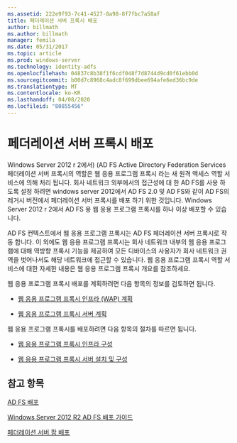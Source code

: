 ```yaml
---
ms.assetid: 222e9f93-7c41-4527-8a98-8f7fbc7a58af
title: 페더레이션 서버 프록시 배포
author: billmath
ms.author: billmath
manager: femila
ms.date: 05/31/2017
ms.topic: article
ms.prod: windows-server
ms.technology: identity-adfs
ms.openlocfilehash: 04837c8b38f1f6cdf048f7d8744d9cd0f61ebb0d
ms.sourcegitcommit: b00d7c8968c4adc8f699dbee694afe6ed36bc9de
ms.translationtype: MT
ms.contentlocale: ko-KR
ms.lasthandoff: 04/08/2020
ms.locfileid: "80855456"
---
```

# <a name="deploying-federation-server-proxies"></a>페더레이션 서버 프록시 배포

Windows Server 2012 r 2에서\) \(AD FS Active Directory Federation Services 페더레이션 서버 프록시의 역할은 웹 응용 프로그램 프록시 라는 새 원격 액세스 역할 서비스에 의해 처리 됩니다. 회사 네트워크 외부에서의 접근성에 대 한 AD FS를 사용 하도록 설정 하려면 windows server 2012에서 AD FS 2.0 및 AD FS와 같이 AD FS의 레거시 버전에서 페더레이션 서버 프록시를 배포 하기 위한 것입니다. Windows Server 2012 r 2에서 AD FS 용 웹 응용 프로그램 프록시를 하나 이상 배포할 수 있습니다.  
  
AD FS 컨텍스트에서 웹 응용 프로그램 프록시는 AD FS 페더레이션 서버 프록시로 작동 합니다. 이 외에도 웹 응용 프로그램 프록시는 회사 네트워크 내부의 웹 응용 프로그램에 대해 역방향 프록시 기능을 제공하여 모든 디바이스의 사용자가 회사 네트워크 권역을 벗어나서도 해당 네트워크에 접근할 수 있습니다. 웹 응용 프로그램 프록시 역할 서비스에 대한 자세한 내용은 웹 응용 프로그램 프록시 개요를 참조하세요.  
  
웹 응용 프로그램 프록시 배포를 계획하려면 다음 항목의 정보를 검토하면 됩니다.  
  
-   [웹 응용 프로그램 프록시 인프라 (WAP) 계획](https://technet.microsoft.com/library/dn383648.aspx)  
  
-   [웹 응용 프로그램 프록시 서버 계획](https://technet.microsoft.com/library/dn383647.aspx)  
  
웹 응용 프로그램 프록시를 배포하려면 다음 항목의 절차를 따르면 됩니다.  
  
-   [웹 응용 프로그램 프록시 인프라 구성](https://technet.microsoft.com/library/dn383644.aspx)  
  
-   [웹 응용 프로그램 프록시 서버 설치 및 구성](https://technet.microsoft.com/library/dn383662.aspx)  
  
 
## <a name="see-also"></a>참고 항목 

[AD FS 배포](../../ad-fs/AD-FS-Deployment.md)  

[Windows Server 2012 R2 AD FS 배포 가이드](../../ad-fs/deployment/Windows-Server-2012-R2-AD-FS-Deployment-Guide.md)  
 
[페더레이션 서버 팜 배포](../../ad-fs/deployment/Deploying-a-Federation-Server-Farm.md)  
  

